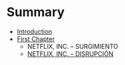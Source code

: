 # Summary

* [Introduction](README.md)
* [First Chapter](chapter1.md)
   * NETFLIX, INC. – SURGIMIENTO
   * [NETFLIX, INC. – DISRUPCIÓN](netflix,_inc__disrupcion.md)

